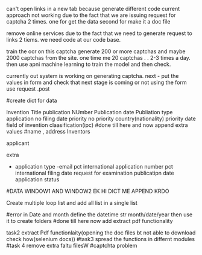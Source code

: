can't open links in a new tab because generate different code
current approach not working due to the fact that we are issuing request for captcha 2 times. one for get the data second for make it a doc file



remove online services due to the fact that we need to generate request to links 2 tiems. 
we need code at our code base.

train the ocr on this captcha
generate 200 or more captchas and maybe 2000 captchas  from the site.
one time me 20 captchas . . 2-3 times a day.
then use apni machine learning to train the model and then check.

currently out system is working on generating captcha.
next - put the values in form and check that next stage is coming or not using the form
use request .post


#create dict for data



Invention Title
publication NUmber
Publication date
Publiation type
application no
filing date
priority no
priority country(nationality)
priority date
field of invention
claasification(ipc)      #done till here and now append extra values
#name , address Inventors

applicant


extra
- application type
-email
pct international application number
pct international filing date
request for examination
publicatipn date
application status

#DATA WINDOW1 AND WINDOW2 EK HI DICT ME APPEND KRDO 


Create multiple loop list and add all list in a single list


#error in Date and month 
define the datetime str
month/date/year 
then use it to create folders
#done till here 
now add extract pdf functionality


task2 extract Pdf functionlaity(opening the doc files bt not able to download check how(selenium docs))
#task3 spread the functions in differnt modules
#task 4 remove extra faltu filesW
#captchta problem

